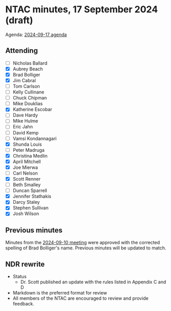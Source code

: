 # NTAC minutes, 17 September 2024 (draft)

Agenda: [2024-09-17 agenda](2024-09-10-agenda.md)

## Attending

- [ ] Nicholas Ballard
- [x] Aubrey Beach
- [x] Brad Bolliger
- [x] Jim Cabral
- [ ] Tom Carlson
- [ ] Kelly Cullinane
- [ ] Chuck Chipman
- [ ] Mike Douklias
- [x] Katherine Escobar
- [ ] Dave Hardy
- [ ] Mike Hulme
- [ ] Eric Jahn
- [ ] David Kemp
- [ ] Vamsi Kondannagari
- [x] Shunda Louis
- [ ] Peter Madruga
- [x] Christina Medlin
- [x] April Mitchell
- [x] Joe Mierwa
- [ ] Carl Nelson
- [x] Scott Renner
- [ ] Beth Smalley
- [ ] Duncan Sparrell
- [x] Jennifer Stathakis
- [x] Darcy Staley
- [x] Stephen Sullivan
- [x] Josh Wilson

## Previous minutes

Minutes from the [2024-09-10 meeting](2024-09-10-minutes.md) were approved with the corrected spelling of Brad Bolliger's name. Previous minutes will be updated to match.

## NDR rewrite
- Status
  - Dr. Scott published an update with the rules listed in Appendix C and D
- Markdown is the preferred format for review
- All members of the NTAC are encouraged to review and provide feedback.